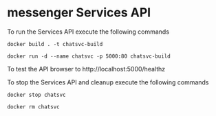 # messenger Services API

To run the Services API execute the following commands

`
docker build . -t chatsvc-build
`

`
docker run -d --name chatsvc -p 5000:80 chatsvc-build
`

To test the API browser to http://localhost:5000/healthz 

To stop the Services API and cleanup execute the following commands

`
docker stop chatsvc
`

`
docker rm chatsvc
`

